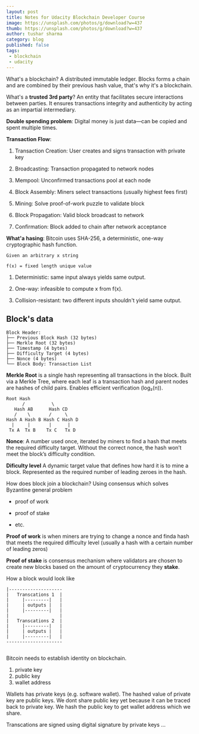 ```yaml
---
layout: post
title: Notes for Udacity Blockchain Developer Course
image: https://unsplash.com/photos/g/download?w=437
thumb: https://unsplash.com/photos/g/download?w=437
author: tushar sharma
category: blog
published: false
tags:
 - blockchain 
 - udacity
---
```


What's a blockchain? A distributed immutable ledger. Blocks forms a chain and are combined by their previous hash value, that's why it's a blockchain.

What's a **trusted 3rd party**? An entity that facilitates secure interactions between parties. It ensures transactions integrity and authenticity by acting as an impartial intermediary.

**Double spending problem**: Digital money is just data—can be copied and spent multiple times.

**Transaction Flow**:

1. Transaction Creation: User creates and signs transaction with private key

2. Broadcasting: Transaction propagated to network nodes

3. Mempool: Unconfirmed transactions pool at each node

4. Block Assembly: Miners select transactions (usually highest fees first)

5. Mining: Solve proof-of-work puzzle to validate block

6. Block Propagation: Valid block broadcast to network

7. Confirmation: Block added to chain after network acceptance


**What'a hasing**: Bitcoin uses SHA-256, a deterministic, one-way cryptographic hash function.

```
Given an arbitrary x string

f(x) = fixed length unique value
```

1. Deterministic: same input always yields same output.

2. One-way: infeasible to compute x from f(x).

3. Collision-resistant: two different inputs shouldn't yield same output.

## Block's data

```
Block Header:
├── Previous Block Hash (32 bytes)
├── Merkle Root (32 bytes)  
├── Timestamp (4 bytes)
├── Difficulty Target (4 bytes)
├── Nonce (4 bytes)
└── Block Body: Transaction List
```

**Merkle Root** is a single hash representing all transactions in the block. Built via a Merkle Tree, where each leaf is a transaction hash and parent nodes are hashes of child pairs. Enables efficient verification (log₂(n)).

```
Root Hash
      /          \
   Hash AB      Hash CD
   /    \       /     \
Hash A Hash B Hash C Hash D
  |     |       |      |
 Tx A  Tx B    Tx C   Tx D
```

**Nonce**: A number used once, iterated by miners to find a hash that meets the required difficulty target. Without the correct nonce, the hash won’t meet the block’s difficulty condition.

**Dificulty level** A dynamic target value that defines how hard it is to mine a block. Represented as the required number of leading zeroes in the hash.

How does block join a blockchain? Using consensus which solves Byzantine general problem 

- proof of work 

- proof of stake 

- etc.

**Proof of work** is when miners are trying to change a nonce and finda  hash that meets the required difficulty level (usually a hash with a certain number of leading zeros)

**Proof of stake** is consensus mechanism where validators are chosen to create new blocks based on the amount of cryptocurrency they **stake**. 

How a block would look like

```
|--------------------
|   Transcations 1  |
|     |---------|   |
|     | outputs |   |
|     |---------|   |
|                   |
|   Transcations 2  |
|     |---------|   |
|     | outputs |   |
|     |---------|   |
---------------------


```

Bitcoin needs to establish identity on blockchain.

1. private key 
2. public key 
3. wallet address

Wallets has private keys (e.g. software wallet). The hashed value of private key are public keys. We dont share public key yet because it can be traced back to private key. We hash the public key to get wallet address which we share.

Transcations are signed using digital signature by private keys ... 